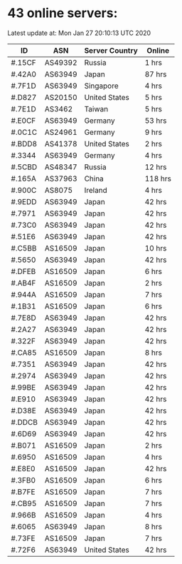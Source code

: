 # 43 online servers:

Latest update at: Mon Jan 27 20:10:13 UTC 2020

| ID | ASN | Server Country | Online |
| -- | --- | -------------- | ------ |
| #.15CF | AS49392 | Russia | 1 hrs |
| #.42A0 | AS63949 | Japan | 87 hrs |
| #.7F1D | AS63949 | Singapore | 4 hrs |
| #.D827 | AS20150 | United States | 5 hrs |
| #.7E1D | AS3462 | Taiwan | 5 hrs |
| #.E0CF | AS63949 | Germany | 53 hrs |
| #.0C1C | AS24961 | Germany | 9 hrs |
| #.BDD8 | AS41378 | United States | 2 hrs |
| #.3344 | AS63949 | Germany | 4 hrs |
| #.5CBD | AS48347 | Russia | 12 hrs |
| #.165A | AS37963 | China | 118 hrs |
| #.900C | AS8075 | Ireland | 4 hrs |
| #.9EDD | AS63949 | Japan | 42 hrs |
| #.7971 | AS63949 | Japan | 42 hrs |
| #.73C0 | AS63949 | Japan | 42 hrs |
| #.51E6 | AS63949 | Japan | 42 hrs |
| #.C5BB | AS16509 | Japan | 10 hrs |
| #.5650 | AS63949 | Japan | 42 hrs |
| #.DFEB | AS16509 | Japan | 6 hrs |
| #.AB4F | AS16509 | Japan | 2 hrs |
| #.944A | AS16509 | Japan | 7 hrs |
| #.1B31 | AS16509 | Japan | 6 hrs |
| #.7E8D | AS63949 | Japan | 42 hrs |
| #.2A27 | AS63949 | Japan | 42 hrs |
| #.322F | AS63949 | Japan | 42 hrs |
| #.CA85 | AS16509 | Japan | 8 hrs |
| #.7351 | AS63949 | Japan | 42 hrs |
| #.2974 | AS63949 | Japan | 42 hrs |
| #.99BE | AS63949 | Japan | 42 hrs |
| #.E910 | AS63949 | Japan | 42 hrs |
| #.D38E | AS63949 | Japan | 42 hrs |
| #.DDCB | AS63949 | Japan | 42 hrs |
| #.6D69 | AS63949 | Japan | 42 hrs |
| #.B071 | AS16509 | Japan | 2 hrs |
| #.6950 | AS16509 | Japan | 4 hrs |
| #.E8E0 | AS16509 | Japan | 42 hrs |
| #.3FB0 | AS16509 | Japan | 6 hrs |
| #.B7FE | AS16509 | Japan | 7 hrs |
| #.CB95 | AS16509 | Japan | 7 hrs |
| #.966B | AS16509 | Japan | 4 hrs |
| #.6065 | AS63949 | Japan | 8 hrs |
| #.73FE | AS16509 | Japan | 7 hrs |
| #.72F6 | AS63949 | United States | 42 hrs |

